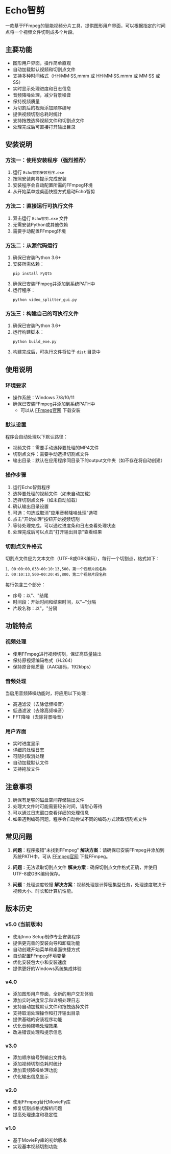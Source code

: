 # Echo智剪

一款基于FFmpeg的智能视频分片工具，提供图形用户界面，可以根据指定的时间点将一个视频文件切割成多个片段。

## 主要功能

- 图形用户界面，操作简单直观
- 自动加载默认视频和切割点文件
- 支持多种时间格式（HH:MM:SS,mmm 或 HH:MM:SS.mmm 或 MM:SS 或 SS）
- 实时显示处理进度和日志信息
- 音频降噪处理，减少背景噪音
- 保持视频质量
- 为切割后的视频添加顺序编号
- 提供视频切割总耗时统计
- 支持拖拽选择视频文件和切割点文件
- 处理完成后可直接打开输出目录

## 安装说明

### 方法一：使用安装程序（强烈推荐）

1. 运行 `Echo智剪安装程序.exe`
2. 按照安装向导提示完成安装
3. 安装程序会自动配置所需的FFmpeg环境
4. 从开始菜单或桌面快捷方式启动Echo智剪

### 方法二：直接运行可执行文件

1. 双击运行 `Echo智剪.exe` 文件
2. 无需安装Python或其他依赖
3. 需要手动配置FFmpeg环境

### 方法二：从源代码运行

1. 确保已安装Python 3.6+
2. 安装所需依赖：
   ```
   pip install PyQt5
   ```
3. 确保已安装FFmpeg并添加到系统PATH中
4. 运行程序：
   ```
   python video_splitter_gui.py
   ```

### 方法三：构建自己的可执行文件

1. 确保已安装Python 3.6+
2. 运行构建脚本：
   ```
   python build_exe.py
   ```
3. 构建完成后，可执行文件将位于 `dist` 目录中

## 使用说明

### 环境要求

- 操作系统：Windows 7/8/10/11
- 确保已安装FFmpeg并添加到系统PATH中
  - 可以从 [FFmpeg官网](https://ffmpeg.org/download.html) 下载安装

### 默认设置

程序会自动处理以下默认路径：
- 视频文件：需要手动选择要处理的MP4文件
- 切割点文件：需要手动选择切割点文件
- 输出目录：默认在应用程序同目录下的output文件夹（如不存在将自动创建）

### 操作步骤

1. 运行Echo智剪程序
2. 选择要处理的视频文件（如未自动加载）
3. 选择切割点文件（如未自动加载）
4. 确认输出目录设置
5. 可选：勾选或取消"应用音频降噪处理"选项
6. 点击"开始处理"按钮开始视频切割
7. 等待处理完成，可以通过进度条和日志查看处理状态
8. 处理完成后可以点击"打开输出目录"查看结果

### 切割点文件格式

切割点文件应为文本文件（UTF-8或GBK编码），每行一个切割点，格式如下：
```
1、00:00:00,033~00:10:13,500，第一个视频片段名称
2、00:10:13,500~00:20:45,800，第二个视频片段名称
```

每行包含三个部分：
- 序号：以"、"结尾
- 时间段：开始时间和结束时间，以"~"分隔
- 片段名称：以"，"分隔

## 功能特点

### 视频处理
- 使用FFmpeg进行视频切割，保证高质量输出
- 保持原视频编码格式（H.264）
- 保持原音频质量（AAC编码，192kbps）

### 音频处理
当启用音频降噪功能时，将应用以下处理：
- 高通滤波（去除低频噪音）
- 低通滤波（去除高频噪音）
- FFT降噪（去除背景噪音）

### 用户界面
- 实时进度显示
- 详细的处理日志
- 可随时取消处理
- 自动加载默认文件
- 支持拖放文件

## 注意事项

1. 确保有足够的磁盘空间存储输出文件
2. 处理大文件时可能需要较长时间，请耐心等待
3. 可以通过日志窗口查看详细的处理信息
4. 如果遇到编码问题，程序会自动尝试不同的编码方式读取切割点文件

## 常见问题

1. **问题**：程序报错"未找到FFmpeg"
   **解决方案**：请确保已安装FFmpeg并添加到系统PATH中。可从 [FFmpeg官网](https://ffmpeg.org/download.html) 下载FFmpeg。

2. **问题**：无法读取切割点文件
   **解决方案**：确保切割点文件格式正确，并使用UTF-8或GBK编码保存。

3. **问题**：处理速度较慢
   **解决方案**：视频处理是计算密集型任务，处理速度取决于视频大小、时长和计算机性能。

## 版本历史

### v5.0 (当前版本)
- 使用Inno Setup制作专业安装程序
- 提供更完善的安装向导和卸载功能
- 自动创建开始菜单和桌面快捷方式
- 自动配置FFmpeg环境变量
- 优化安装包大小和安装速度
- 提供更好的Windows系统集成体验

### v4.0
- 添加图形用户界面，全新的用户交互体验
- 添加实时进度显示和详细处理日志
- 支持自动加载默认文件和拖拽选择文件
- 支持取消处理操作和打开输出目录
- 提供基础的安装程序功能
- 优化音频降噪处理效果
- 改进错误处理和提示信息

### v3.0
- 添加顺序编号到输出文件名
- 添加视频切割总耗时统计
- 添加音频降噪处理功能
- 优化输出信息显示

### v2.0
- 使用FFmpeg替代MoviePy库
- 修复切割点格式解析问题
- 提高处理速度和稳定性

### v1.0
- 基于MoviePy库的初始版本
- 实现基本视频切割功能